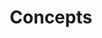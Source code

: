---
type: "module"
title: "Concepts"
description: "This section covers the concepts of the SKS Advanced Learning Path, including storage, routing, and debugging in Kubernetes."
banner: "images/exoscale-icon.svg"
weight: 2
tags: [sks, kubernetes, kubernetes-resources]
categories: "operations"
level: "advanced"
---